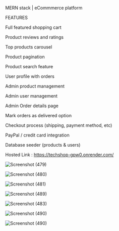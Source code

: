 MERN stack | eCommmerce platform 

FEATURES 

Full featured shopping cart

Product reviews and ratings

Top products carousel

Product pagination

Product search feature

User profile with orders

Admin product management

Admin user management

Admin Order details page

Mark orders as delivered option

Checkout process (shipping, payment method, etc)

PayPal / credit card integration

Database seeder (products & users)

Hosted Link : https://techshop-gpw0.onrender.com/

![Screenshot (479)](https://github.com/user-attachments/assets/6ed21934-02b0-43e6-be40-b53b46fc640d)

![Screenshot (480)](https://github.com/user-attachments/assets/6f85e8be-d5b8-4206-a7c8-9818d6645cdc)

![Screenshot (481)](https://github.com/user-attachments/assets/02fab610-9618-4692-802e-32a53c33da6f)

![Screenshot (489)](https://github.com/user-attachments/assets/c949ffff-7cd5-44ec-9be9-435addf7f908)

![Screenshot (483)](https://github.com/user-attachments/assets/01e29fea-b352-44be-92a5-c466b6ded07c)

![Screenshot (490)](https://github.com/user-attachments/assets/fb34c682-52eb-42d9-be02-0f4b9af86edf)

![Screenshot (490)](https://github.com/user-attachments/assets/7503960f-1f73-4b1b-a3fc-86978f63c312)

